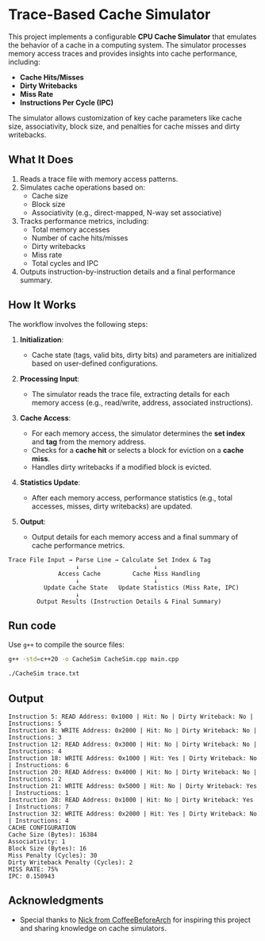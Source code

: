 # **Trace-Based Cache Simulator**
This project implements a configurable **CPU Cache Simulator** that emulates the behavior of a cache in a computing system. The simulator processes memory access traces and provides insights into cache performance, including:
- **Cache Hits/Misses**
- **Dirty Writebacks**
- **Miss Rate**
- **Instructions Per Cycle (IPC)**

The simulator allows customization of key cache parameters like cache size, associativity, block size, and penalties for cache misses and dirty writebacks.


## **What It Does**
1. Reads a trace file with memory access patterns.
2. Simulates cache operations based on:
   - Cache size
   - Block size
   - Associativity (e.g., direct-mapped, N-way set associative)
3. Tracks performance metrics, including:
   - Total memory accesses
   - Number of cache hits/misses
   - Dirty writebacks
   - Miss rate
   - Total cycles and IPC
4. Outputs instruction-by-instruction details and a final performance summary.

## **How It Works**
The workflow involves the following steps:

1. **Initialization**:
   - Cache state (tags, valid bits, dirty bits) and parameters are initialized based on user-defined configurations.

2. **Processing Input**:
   - The simulator reads the trace file, extracting details for each memory access (e.g., read/write, address, associated instructions).

3. **Cache Access**:
   - For each memory access, the simulator determines the **set index** and **tag** from the memory address.
   - Checks for a **cache hit** or selects a block for eviction on a **cache miss**.
   - Handles dirty writebacks if a modified block is evicted.

4. **Statistics Update**:
   - After each memory access, performance statistics (e.g., total accesses, misses, dirty writebacks) are updated.

5. **Output**:
   - Output details for each memory access and a final summary of cache performance metrics.


```plaintext
Trace File Input → Parse Line → Calculate Set Index & Tag
                   ↓                     ↓
              Access Cache         Cache Miss Handling
                   ↓                     ↓
          Update Cache State   Update Statistics (Miss Rate, IPC)
                   ↓
        Output Results (Instruction Details & Final Summary)
```

## **Run code**

Use `g++` to compile the source files:

```bash
g++ -std=c++20 -o CacheSim CacheSim.cpp main.cpp
```
```bash
./CacheSim trace.txt
```
## **Output**

```plaintext
Instruction 5: READ Address: 0x1000 | Hit: No | Dirty Writeback: No | Instructions: 5
Instruction 8: WRITE Address: 0x2000 | Hit: No | Dirty Writeback: No | Instructions: 3
Instruction 12: READ Address: 0x3000 | Hit: No | Dirty Writeback: No | Instructions: 4
Instruction 18: WRITE Address: 0x1000 | Hit: Yes | Dirty Writeback: No | Instructions: 6
Instruction 20: READ Address: 0x4000 | Hit: No | Dirty Writeback: No | Instructions: 2
Instruction 21: WRITE Address: 0x5000 | Hit: No | Dirty Writeback: Yes | Instructions: 1
Instruction 28: READ Address: 0x1000 | Hit: No | Dirty Writeback: Yes | Instructions: 7
Instruction 32: WRITE Address: 0x2000 | Hit: Yes | Dirty Writeback: No | Instructions: 4
CACHE CONFIGURATION
Cache Size (Bytes): 16384
Associativity: 1
Block Size (Bytes): 16
Miss Penalty (Cycles): 30
Dirty Writeback Penalty (Cycles): 2
MISS RATE: 75%
IPC: 0.150943
```

## **Acknowledgments**
- Special thanks to [Nick from CoffeeBeforeArch](https://github.com/coffeebeforearch) for inspiring this project and sharing knowledge on cache simulators.

